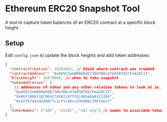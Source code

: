 # Ethereum ERC20 Snapshot Tool

A tool to capture token balances of an ERC20 contract at a specific block height.

## Setup

Edit `config.json` to update the block heights and add token addresses.

```json
{
  "contractCreation": 16201062, // block where contract was created
  "contractAddress": "0xA95C5ebB86E0dE73B4fB8c47A45B792CFeA28C23",
  "blockHeight": 16970099, // when to take snapshot
  "tokenAddresses": [
    // addresses of token and any other relative tokens to look at ie. staked assets/lp tokens
    "0xA95C5ebB86E0dE73B4fB8c47A45B792CFeA28C23",
    "0xAEF186611EC96427d161107fFE14bba8aA1C2284",
    "0xd27b7d42d24d8f7c1cf5c46ccd3b986c396fde17"
  ],
  "tokenNames": ["sdl", "stsdl", "sdl-slp"] // names to associate tokens to which are also used for json creation
}
```
